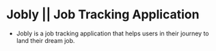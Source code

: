 # Jobly || Job Tracking Application

- Jobly is a job tracking application that helps users in their journey to land their dream job.
